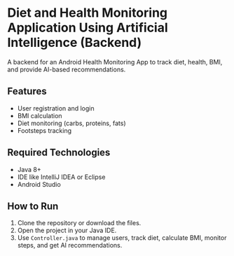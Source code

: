 # Diet and Health Monitoring Application Using Artificial Intelligence (Backend)

A backend for an Android Health Monitoring App to track diet, health, BMI, and provide AI-based recommendations.

## Features
- User registration and login
- BMI calculation
- Diet monitoring (carbs, proteins, fats)
- Footsteps tracking

## Required Technologies
- Java 8+
- IDE like IntelliJ IDEA or Eclipse
- Android Studio 

## How to Run
1. Clone the repository or download the files.
2. Open the project in your Java IDE.
3. Use `Controller.java` to manage users, track diet, calculate BMI, monitor steps, and get AI recommendations.
